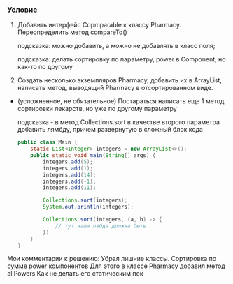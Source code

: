 ### Условие

1. Добавить интерфейс Copmparable<Pharmacy> к классу Pharmacy. Переопределить метод compareTo()

   подсказка: можно добавить, а можно не добавлять в класс поля;

   подсказка: делать сортировку по параметру, power в Component, но как-то по другому


2. Создать несколько экземпляров Pharmacy, добавить их в ArrayList, написать метод, выводящий Pharmacy в отсортированном виде.

- (усложненное, не обязательное) Постараться написать еще 1 метод сортировки лекарств, но уже по другому параметру

  подсказка - в метод Collections.sort в качестве второго параметра добавить лямбду, причем развернутую в сложный блок кода

  ```java
  public class Main {
      static List<Integer> integers = new ArrayList<>();
      public static void main(String[] args) {
          integers.add(5);
          integers.add(1);
          integers.add(14);
          integers.add(-1);
          integers.add(11);
  
          Collections.sort(integers);
          System.out.println(integers);
  
          Collections.sort(integers, (a, b) -> {
              // тут наша лябда должна быть
          })
      }
  }
  ```
  
Мои комментарии к решению:
Убрал лишние классы. Сортировка по сумме power компонентов Для этого в классе Pharmacy добавил метод allPowers Как не делать его статическим пок